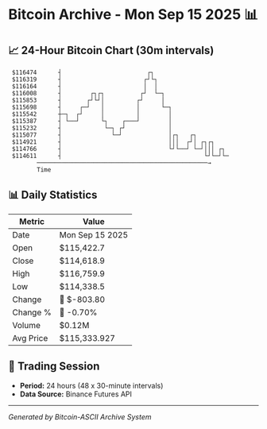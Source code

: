 # Bitcoin Archive - Mon Sep 15 2025 📊

## 📈 24-Hour Bitcoin Chart (30m intervals)

```
 $116474      ┤                        ┌┐                      
 $116319      ┤                       ┌┘└┐                     
 $116164      ┤                       │  │                     
 $116008      ┤        ┌┐┌┐          ┌┘  └─┐                   
 $115853      ┤       ┌┘└┘│         ┌┘     │                   
 $115698      ┤     ┌─┘   │         │      └─┐                 
 $115542      ┼─┐  ┌┘     │         │        │                 
 $115387      ┤ └──┘      └┐    ┌───┘        │                 
 $115232      ┤            └─┐ ┌┘            │                 
 $115077      ┤              └─┘             │┌┐   ┌┐          
 $114921      ┤                              │││  ┌┘│ ┌┐┌┐     
 $114766      ┤                              └┘└──┘ └─┘│││ ┌┐  
 $114611      ┤                                        └┘└─┘└─ 
        ────────────────────────────────────────────────→
        Time
```

## 📊 Daily Statistics

| Metric | Value |
|--------|-------|
| Date | Mon Sep 15 2025 |
| Open | $115,422.7 |
| Close | $114,618.9 |
| High | $116,759.9 |
| Low | $114,338.5 |
| Change | 🔴 $-803.80 |
| Change % | 🔴 -0.70% |
| Volume | $0.12M |
| Avg Price | $115,333.927 |

## 📅 Trading Session

- **Period:** 24 hours (48 x 30-minute intervals)
- **Data Source:** Binance Futures API

---
*Generated by Bitcoin-ASCII Archive System*
